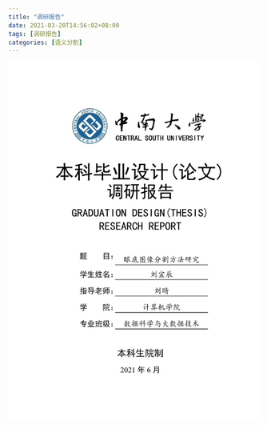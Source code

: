 ```yaml
---
title: "调研报告"
date: 2021-03-20T14:56:02+08:00
tags: [调研报告]
categories: [语义分割]
---
```


![1](https://github.com/neymar-jr/neymar-jr.github.io.source/blob/master/content/posts/%E8%B0%83%E7%A0%94%E6%8A%A5%E5%91%8A/%E8%B0%83%E7%A0%94%E6%8A%A5%E5%91%8A_1.JPG)

